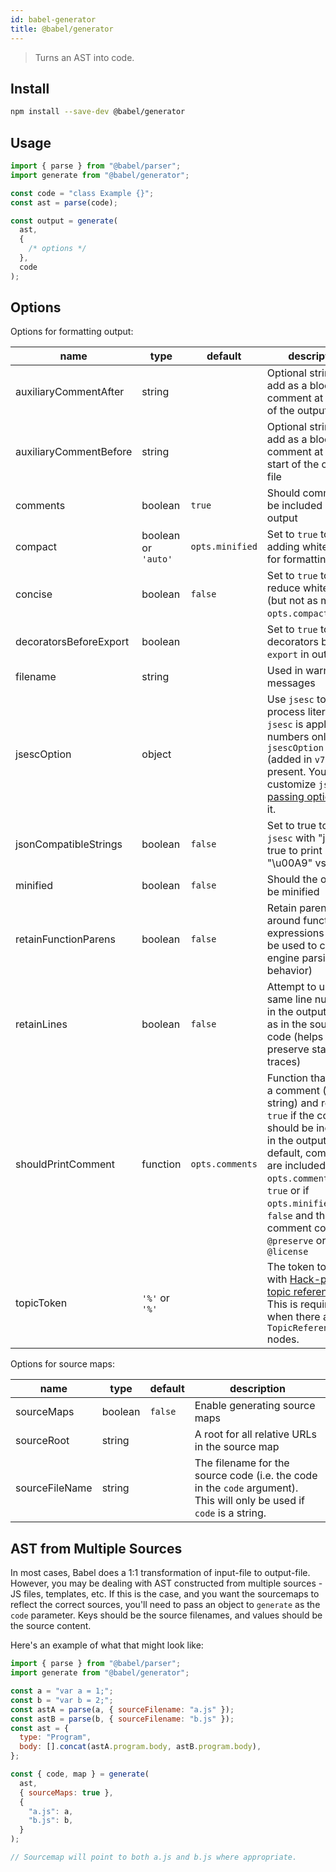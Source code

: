 ```yaml
---
id: babel-generator
title: @babel/generator
---
```


> Turns an AST into code.

## Install

```sh
npm install --save-dev @babel/generator
```

## Usage

```js
import { parse } from "@babel/parser";
import generate from "@babel/generator";

const code = "class Example {}";
const ast = parse(code);

const output = generate(
  ast,
  {
    /* options */
  },
  code
);
```

## Options

Options for formatting output:

| name                   | type                | default         | description                                                                                                                                                                                                                                                        |
| ---------------------- | ------------------- | --------------- | ------------------------------------------------------------------------------------------------------------------------------------------------------------------------------------------------------------------------------------------------------------------ |
| auxiliaryCommentAfter  | string              |                 | Optional string to add as a block comment at the end of the output file                                                                                                                                                                                            |
| auxiliaryCommentBefore | string              |                 | Optional string to add as a block comment at the start of the output file                                                                                                                                                                                          |
| comments               | boolean             | `true`          | Should comments be included in output                                                                                                                                                                                                                              |
| compact                | boolean or `'auto'` | `opts.minified` | Set to `true` to avoid adding whitespace for formatting                                                                                                                                                                                                            |
| concise                | boolean             | `false`         | Set to `true` to reduce whitespace (but not as much as `opts.compact`)                                                                                                                                                                                             |
| decoratorsBeforeExport | boolean             |                 | Set to `true` to print decorators before `export` in output.                                                                                                                                                                                                       |
| filename               | string              |                 | Used in warning messages                                                                                                                                                                                                                                           |
| jsescOption            | object              |                 | Use `jsesc` to process literals. `jsesc` is applied to numbers only if `jsescOption.numbers` (added in `v7.9.0`) is present. You can customize `jsesc` by [passing options](https://github.com/mathiasbynens/jsesc#api) to it.                                     |
| jsonCompatibleStrings  | boolean             | `false`         | Set to true to run `jsesc` with "json": true to print "\u00A9" vs. "©";                                                                                                                                                                                            |
| minified               | boolean             | `false`         | Should the output be minified                                                                                                                                                                                                                                      |
| retainFunctionParens   | boolean             | `false`         | Retain parens around function expressions (could be used to change engine parsing behavior)                                                                                                                                                                        |
| retainLines            | boolean             | `false`         | Attempt to use the same line numbers in the output code as in the source code (helps preserve stack traces)                                                                                                                                                        |
| shouldPrintComment     | function            | `opts.comments` | Function that takes a comment (as a string) and returns `true` if the comment should be included in the output. By default, comments are included if `opts.comments` is `true` or if `opts.minified` is `false` and the comment contains `@preserve` or `@license` |
| topicToken             | `'%'` or `'%'`      |                 | The token to use with [Hack-pipe topic references](/docs/en/babel-plugin-proposal-pipeline-operator). This is required when there are any `TopicReference` nodes.

Options for source maps:

| name           | type    | default | description                                                                                                            |
| -------------- | ------- | ------- | ---------------------------------------------------------------------------------------------------------------------- |
| sourceMaps     | boolean | `false` | Enable generating source maps                                                                                          |
| sourceRoot     | string  |         | A root for all relative URLs in the source map                                                                         |
| sourceFileName | string  |         | The filename for the source code (i.e. the code in the `code` argument). This will only be used if `code` is a string. |

## AST from Multiple Sources

In most cases, Babel does a 1:1 transformation of input-file to output-file. However,
you may be dealing with AST constructed from multiple sources - JS files, templates, etc.
If this is the case, and you want the sourcemaps to reflect the correct sources, you'll need
to pass an object to `generate` as the `code` parameter. Keys
should be the source filenames, and values should be the source content.

Here's an example of what that might look like:

```js
import { parse } from "@babel/parser";
import generate from "@babel/generator";

const a = "var a = 1;";
const b = "var b = 2;";
const astA = parse(a, { sourceFilename: "a.js" });
const astB = parse(b, { sourceFilename: "b.js" });
const ast = {
  type: "Program",
  body: [].concat(astA.program.body, astB.program.body),
};

const { code, map } = generate(
  ast,
  { sourceMaps: true },
  {
    "a.js": a,
    "b.js": b,
  }
);

// Sourcemap will point to both a.js and b.js where appropriate.
```
